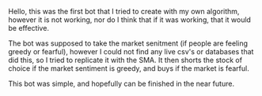 Hello, 
this was the first bot that I tried to create with my own algorithm, however it is not working, nor do I think that if it was working, that it would be effective. 

The bot was supposed to take the market senitment (if people are feeling greedy or fearful), however I could not find any live csv's or databases that did this, so I tried to replicate it with the SMA. It then shorts the stock of choice if the market sentiment is greedy, and buys if the market is fearful.

This bot was simple, and hopefully can be finished in the near future.